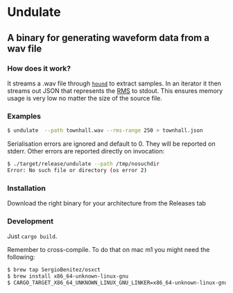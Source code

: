 # Undulate

## A binary for generating waveform data from a wav file

### How does it work?

It streams a .wav file through [`hound`](https://docs.rs/hound/latest/hound/) to extract samples. In an iterator it then streams out JSON that represents the [RMS](https://manual.audacityteam.org/man/glossary.html#rms) to stdout. This ensures memory usage is very low no matter the size of the source file.

### Examples

```sh
$ undulate  --path townhall.wav --rms-range 250 > townhall.json
```

Serialisation errors are ignored and default to 0. They will be reported on stderr.
Other errors are reported directly on invocation:

```sh
$ ./target/release/undulate --path /tmp/nosuchdir
Error: No such file or directory (os error 2)
```

### Installation

Download the right binary for your architecture from the Releases tab

### Development

Just `cargo build`.

Remember to cross-compile.
To do that on mac m1 you might need the following:

```sh
$ brew tap SergioBenitez/osxct
$ brew install x86_64-unknown-linux-gnu
$ CARGO_TARGET_X86_64_UNKNOWN_LINUX_GNU_LINKER=x86_64-unknown-linux-gnu-gcc cargo build --release --target=x86_64-unknown-linux-gnu
```
